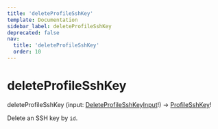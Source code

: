 ```yaml
---
title: 'deleteProfileSshKey'
template: Documentation
sidebar_label: deleteProfileSshKey
deprecated: false
nav:
  title: 'deleteProfileSshKey'
  order: 10
---
```


# deleteProfileSshKey

<div className="pb-4 font-roboto-slab text-lg"><span className="font-bold">deleteProfileSshKey</span> <span style={{'fontWeight':400,'fontSize':'0.85em'}}>(input: <a href="/guardrails/docs/reference/graphql/input/DeleteProfileSshKeyInput">DeleteProfileSshKeyInput</a>!) &rarr; <a href="/guardrails/docs/reference/graphql/object/ProfileSshKey">ProfileSshKey</a>!</span>
</div>



Delete an SSH key by `id`.